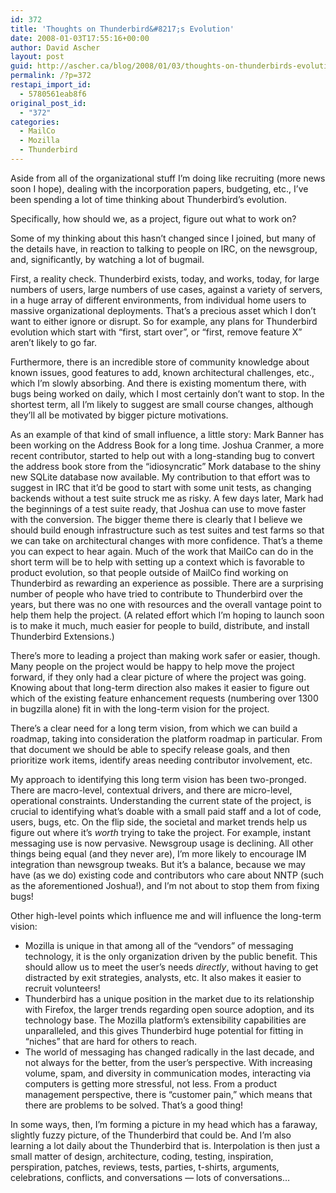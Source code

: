 ```yaml
---
id: 372
title: 'Thoughts on Thunderbird&#8217;s Evolution'
date: 2008-01-03T17:55:16+00:00
author: David Ascher
layout: post
guid: http://ascher.ca/blog/2008/01/03/thoughts-on-thunderbirds-evolution/
permalink: /?p=372
restapi_import_id:
  - 5780561eab8f6
original_post_id:
  - "372"
categories:
  - MailCo
  - Mozilla
  - Thunderbird
---
```

Aside from all of the organizational stuff I&#8217;m doing like recruiting (more news soon I hope), dealing with the incorporation papers, budgeting, etc., I&#8217;ve been spending a lot of time thinking about Thunderbird&#8217;s evolution.

Specifically, how should we, as a project, figure out what to work on?

Some of my thinking about this hasn&#8217;t changed since I joined, but many of the details have, in reaction to talking to people on IRC, on the newsgroup, and, significantly, by watching a lot of bugmail.

First, a reality check. Thunderbird exists, today, and works, today, for large numbers of users, large numbers of use cases, against a variety of servers, in a huge array of different environments, from individual home users to massive organizational deployments. That&#8217;s a precious asset which I don&#8217;t want to either ignore or disrupt. So for example, any plans for Thunderbird evolution which start with &#8220;first, start over&#8221;, or &#8220;first, remove feature X&#8221; aren&#8217;t likely to go far.

Furthermore, there is an incredible store of community knowledge about known issues, good features to add, known architectural challenges, etc., which I&#8217;m slowly absorbing. And there is existing momentum there, with bugs being worked on daily, which I most certainly don&#8217;t want to stop. In the shortest term, all I&#8217;m likely to suggest are small course changes, although they&#8217;ll all be motivated by bigger picture motivations.

As an example of that kind of small influence, a little story: Mark Banner has been working on the Address Book for a long time. Joshua Cranmer, a more recent contributor, started to help out with a long-standing bug to convert the address book store from the &#8220;idiosyncratic&#8221; Mork database to the shiny new SQLite database now available. My contribution to that effort was to suggest in IRC that it&#8217;d be good to start with some unit tests, as changing backends without a test suite struck me as risky. A few days later, Mark had the beginnings of a test suite ready, that Joshua can use to move faster with the conversion. The bigger theme there is clearly that I believe we should build enough infrastructure such as test suites and test farms so that we can take on architectural changes with more confidence. That&#8217;s a theme you can expect to hear again. Much of the work that MailCo can do in the short term will be to help with setting up a context which is favorable to product evolution, so that people outside of MailCo find working on Thunderbird as rewarding an experience as possible. There are a surprising number of people who have tried to contribute to Thunderbird over the years, but there was no one with resources and the overall vantage point to help them help the project. (A related effort which I&#8217;m hoping to launch soon is to make it much, much easier for people to build, distribute, and install Thunderbird Extensions.)

There&#8217;s more to leading a project than making work safer or easier, though. Many people on the project would be happy to help move the project forward, if they only had a clear picture of where the project was going. Knowing about that long-term direction also makes it easier to figure out which of the existing feature enhancement requests (numbering over 1300 in bugzilla alone) fit in with the long-term vision for the project.

There&#8217;s a clear need for a long term vision, from which we can build a roadmap, taking into consideration the platform roadmap in particular. From that document we should be able to specify release goals, and then prioritize work items, identify areas needing contributor involvement, etc.

My approach to identifying this long term vision has been two-pronged. There are macro-level, contextual drivers, and there are micro-level, operational constraints. Understanding the current state of the project, is crucial to identifying what&#8217;s doable with a small paid staff and a lot of code, users, bugs, etc. On the flip side, the societal and market trends help us figure out where it&#8217;s _worth_ trying to take the project. For example, instant messaging use is now pervasive. Newsgroup usage is declining. All other things being equal (and they never are), I&#8217;m more likely to encourage IM integration than newsgroup tweaks. But it&#8217;s a balance, because we may have (as we do) existing code and contributors who care about NNTP (such as the aforementioned Joshua!), and I&#8217;m not about to stop them from fixing bugs!

Other high-level points which influence me and will influence the long-term vision:

  * Mozilla is unique in that among all of the &#8220;vendors&#8221; of messaging technology, it is the only organization driven by the public benefit. This should allow us to meet the user&#8217;s needs _directly_, without having to get distracted by exit strategies, analysts, etc. It also makes it easier to recruit volunteers!
  * Thunderbird has a unique position in the market due to its relationship with Firefox, the larger trends regarding open source adoption, and its technology base. The Mozilla platform&#8217;s extensibility capabilities are unparalleled, and this gives Thunderbird huge potential for fitting in &#8220;niches&#8221; that are hard for others to reach. 
  * The world of messaging has changed radically in the last decade, and not always for the better, from the user&#8217;s perspective. With increasing volume, spam, and diversity in communication modes, interacting via computers is getting more stressful, not less. From a product management perspective, there is &#8220;customer pain,&#8221; which means that there are problems to be solved. That&#8217;s a good thing!

In some ways, then, I&#8217;m forming a picture in my head which has a faraway, slightly fuzzy picture, of the Thunderbird that could be. And I&#8217;m also learning a lot daily about the Thunderbird that is. Interpolation is then just a small matter of design, architecture, coding, testing, inspiration, perspiration, patches, reviews, tests, parties, t-shirts, arguments, celebrations, conflicts, and conversations &#8212; lots of conversations&#8230;
